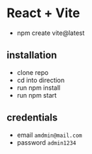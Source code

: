 # React + Vite

- npm create vite@latest

## installation

- clone repo
- cd into direction
- run npm install
- run npm start


## credentials 

- email ```amdmin@mail.com```
- password ```admin1234```
